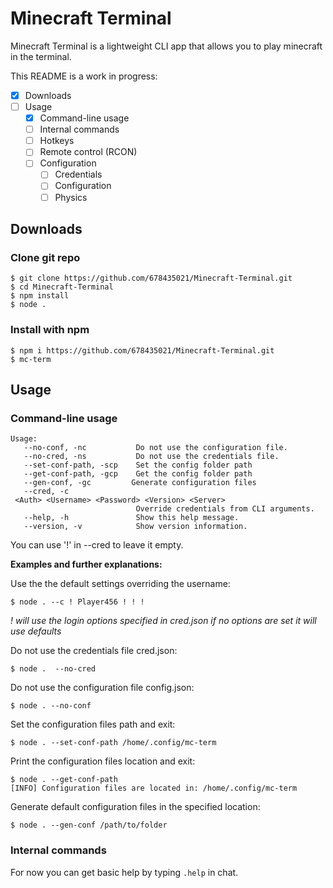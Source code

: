 # Minecraft Terminal

Minecraft Terminal is a lightweight CLI app that allows you to play minecraft in the terminal.

This README is a work in progress:

- [X] Downloads
- [ ] Usage
  - [X] Command-line usage
  - [ ] Internal commands
  - [ ] Hotkeys
  - [ ] Remote control (RCON)
  - [ ] Configuration
    - [ ] Credentials
    - [ ] Configuration
    - [ ] Physics

## Downloads

### Clone git repo

```
$ git clone https://github.com/678435021/Minecraft-Terminal.git
$ cd Minecraft-Terminal
$ npm install
$ node .
```

### Install with npm

```
$ npm i https://github.com/678435021/Minecraft-Terminal.git
$ mc-term
```

## Usage

### Command-line usage

```
Usage:
   --no-conf, -nc           Do not use the configuration file.
   --no-cred, -ns           Do not use the credentials file.
   --set-conf-path, -scp    Set the config folder path
   --get-conf-path, -gcp    Get the config folder path
   --gen-conf, -gc         Generate configuration files
   --cred, -c               <Auth> <Username> <Password> <Version> <Server>
                            Override credentials from CLI arguments.
   --help, -h               Show this help message.
   --version, -v            Show version information.
```

You can use '!' in --cred to leave it empty.

**Examples and further explanations:**

Use the the default settings overriding the username:

```
$ node . --c ! Player456 ! ! !
```

*! will use the login options specified in cred.json if no options are set it will use defaults*

Do not use the credentials file cred.json:

```
$ node .  --no-cred
```

Do not use the configuration file config.json:

```
$ node . --no-conf
```

Set the configuration files path and exit:

```
$ node . --set-conf-path /home/.config/mc-term
```

Print the configuration files location and exit:

```
$ node . --get-conf-path
[INFO] Configuration files are located in: /home/.config/mc-term
```

Generate default configuration files in the specified location:

```
$ node . --gen-conf /path/to/folder
```

### Internal commands

For now you can get basic help by typing `.help` in chat.
